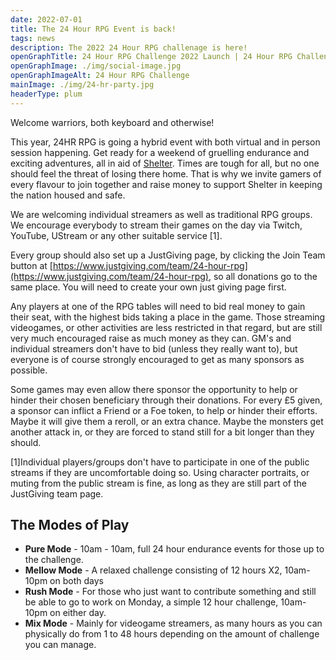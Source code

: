 ```yaml
---
date: 2022-07-01
title: The 24 Hour RPG Event is back!
tags: news
description: The 2022 24 Hour RPG challenage is here!
openGraphTitle: 24 Hour RPG Challenge 2022 Launch | 24 Hour RPG Challenge 2022
openGraphImage: ./img/social-image.jpg
openGraphImageAlt: 24 Hour RPG Challenge
mainImage: ./img/24-hr-party.jpg
headerType: plum
---
```


Welcome warriors, both keyboard and otherwise!

This year, 24HR RPG is going a hybrid event with both virtual and in person session happening. Get ready for a weekend of gruelling endurance and exciting adventures, all in aid of [Shelter](https://england.shelter.org.uk/). Times are tough for all, but no one should feel the threat of losing there home. That is why we invite gamers of every flavour to join together and raise money to support Shelter in keeping the nation housed and safe.

We are welcoming individual streamers as well as traditional RPG groups. We encourage everybody to stream their games on the day via Twitch, YouTube, UStream or any other suitable service \[1\].

Every group should also set up a JustGiving page, by clicking the Join Team button at [https://www.justgiving.com/team/24-hour-rpg](https://www.justgiving.com/team/24-hour-rpg), so all donations go to the same place. You will need to create your own just giving page first.

Any players at one of the RPG tables will need to bid real money to gain their seat, with the highest bids taking a place in the game. Those streaming videogames, or other activities are less restricted in that regard, but are still very much encouraged raise as much money as they can. GM's and individual streamers don't have to bid (unless they really want to), but everyone is of course strongly encouraged to get as many sponsors as possible.

Some games may even allow there sponsor the opportunity to help or hinder their chosen beneficiary through their donations. For every £5 given, a sponsor can inflict a Friend or a Foe token, to help or hinder their efforts. Maybe it will give them a reroll, or an extra chance. Maybe the monsters get another attack in, or they are forced to stand still for a bit longer than they should.

\[1\]Individual players/groups don't have to participate in one of the public streams if they are uncomfortable doing so. Using character portraits, or muting from the public stream is fine, as long as they are still part of the JustGiving team page.

## The Modes of Play

- **Pure Mode** - 10am - 10am, full 24 hour endurance events for those up to the challenge.
- **Mellow Mode** - A relaxed challenge consisting of 12 hours X2, 10am-10pm on both days
- **Rush Mode** - For those who just want to contribute something and still be able to go to work on Monday, a simple 12 hour challenge, 10am-10pm on either day.
- **Mix Mode** - Mainly for videogame streamers, as many hours as you can physically do from 1 to 48 hours depending on the amount of challenge you can manage.
